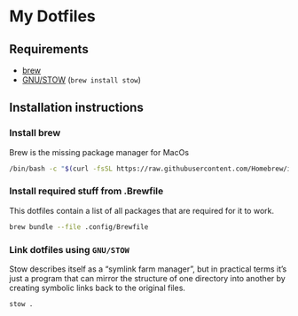 # My Dotfiles

## Requirements

- [brew](https://brew.sh)
- [GNU/STOW](https://www.gnu.org/software/stow) (`brew install stow`)

## Installation instructions

### Install brew

Brew is the missing package manager for MacOs

```sh
/bin/bash -c "$(curl -fsSL https://raw.githubusercontent.com/Homebrew/install/HEAD/install.sh)"
```

### Install required stuff from .Brewfile

This dotfiles contain a list of all packages that are required for it to work.

```sh
brew bundle --file .config/Brewfile
```

### Link dotfiles using `GNU/STOW`

Stow describes itself as a “symlink farm manager”, but in practical terms it’s just a program that can mirror the structure of one directory into another by creating symbolic links back to the original files.

```sh
stow .
```

